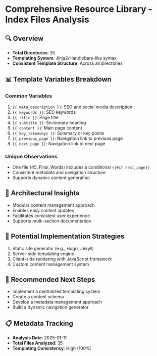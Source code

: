 # Comprehensive Resource Library - Index Files Analysis

## 🔍 Overview
- **Total Directories**: 35
- **Templating System**: Jinja2/Handlebars-like syntax
- **Consistent Template Structure**: Across all directories

## 📊 Template Variables Breakdown

### Common Variables
1. `{{ meta_description }}`: SEO and social media description
2. `{{ keywords }}`: SEO keywords
3. `{{ title }}`: Page title
4. `{{ subtitle }}`: Secondary heading
5. `{{ content }}`: Main page content
6. `{{ key_takeaways }}`: Summary or key points
7. `{{ previous_page }}`: Navigation link to previous page
8. `{{ next_page }}`: Navigation link to next page

### Unique Observations
- One file (45_Final_Words) includes a conditional `{{#if next_page}}` 
- Consistent metadata and navigation structure
- Supports dynamic content generation

## 🧩 Architectural Insights
- Modular content management approach
- Enables easy content updates
- Facilitates consistent user experience
- Supports multi-section documentation

## 📝 Potential Implementation Strategies
1. Static site generator (e.g., Hugo, Jekyll)
2. Server-side templating engine
3. Client-side rendering with JavaScript framework
4. Custom content management system

## 🚀 Recommended Next Steps
- Implement a centralized templating system
- Create a content schema
- Develop a metadata management approach
- Build a dynamic navigation generator

## 📋 Metadata Tracking
- **Analysis Date**: 2025-01-11
- **Total Files Analyzed**: 35
- **Templating Consistency**: High (100%)
